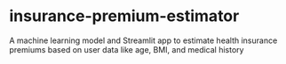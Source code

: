 # insurance-premium-estimator
A machine learning model and Streamlit app to estimate health insurance premiums based on user data like age, BMI, and medical history
